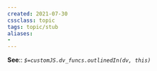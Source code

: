 ```yaml
---
created: 2021-07-30
cssclass: topic
tags: topic/stub
aliases:
- 
---
```


**See**:: 
*`$=customJS.dv_funcs.outlinedIn(dv, this)`*


